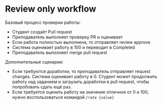 # Review only workflow

Базовый процесс проверки работы:

- Студент создаёт Pull request
- Преподаватель выполняет проверку PR и оценивает
- Если работа полностью выполнена, то отправляет review approve
- Система оценивает работу в 100 и переводит в Completed
- Преподаватель выполняет merge pull request
  
Дополнительные сценарии:

- Если требуются доработки, то преподаватель отправляет request changes. Система оценивает работу в 0. Студент может продолжить работу над заданием и загрузить доработки в pull request, чтобы попробовать сдать ещё раз.
- Если требуется оценить работу на значение отличное от 0 и 100, нужно воспользоваться командой `/rate {value}`